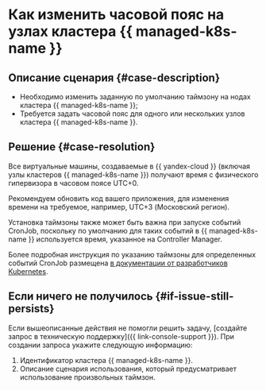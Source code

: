 # Как изменить часовой пояс на узлах кластера {{ managed-k8s-name }}


## Описание сценария {#case-description}

* Необходимо изменить заданную по умолчанию таймзону на нодах кластера {{ managed-k8s-name }};
* Требуется задать часовой пояс для одного или нескольких узлов кластера {{ managed-k8s-name }}.

## Решение {#case-resolution}

Все виртуальные машины, создаваемые в {{ yandex-cloud }} (включая узлы кластеров {{ managed-k8s-name }}) получают время с физического гипервизора в часовом поясе UTC+0.

Рекомендуем обновить код вашего приложения, для изменения времени на требуемое, например, UTC+3 (Московский регион).

Установка таймзоны также может быть важна при запуске событий CronJob, поскольку по умолчанию для таких событий в {{ managed-k8s-name }} используется время, указанное на Controller Manager.

Более подробная инструкция по указанию таймзоны для определенных событий CronJob размещена [в документации от разработчиков Kubernetes](https://kubernetes.io/docs/concepts/workloads/controllers/cron-jobs/#time-zones).

## Если ничего не получилось {#if-issue-still-persists}

Если вышеописанные действия не помогли решить задачу, [создайте запрос в техническую поддержку]({{ link-console-support }}).
При создании запроса укажите следующую информацию:

1. Идентификатор кластера {{ managed-k8s-name }}.
1. Описание сценария использования, который предусматривает использование произвольных таймзон.
